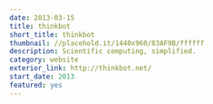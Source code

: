 ```yaml
---
date: 2013-03-15
title: thinkbot
short_title: thinkbot
thumbnail: //placehold.it/1440x960/83AF9B/ffffff
description: Scientific computing, simplified.
category: website
exterior_link: http://thinkbot.net/
start_date: 2013
featured: yes
---
```

